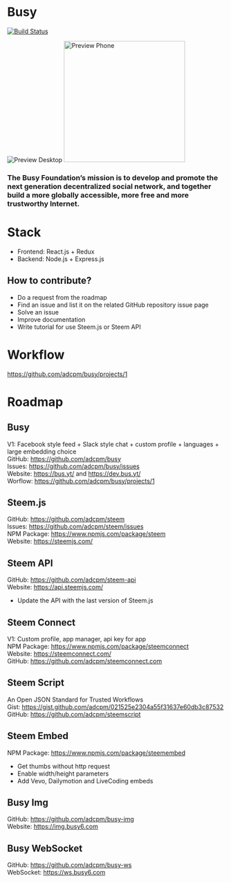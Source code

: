 # Busy
[![Build Status](https://travis-ci.com/adcpm/busy.svg?token=eFcxA3zpHo5ybjGqtUqC&branch=dev)](https://travis-ci.com/adcpm/busy)

<img src="https://dl.dropboxusercontent.com/u/552542683/busy.gif" alt="Preview Desktop" />
<img src="https://dl.dropboxusercontent.com/u/552542683/busy-phone.gif" alt="Preview Phone" width="280" />

### The Busy Foundation’s mission is to develop and promote the next generation decentralized social network, and together build a more globally accessible, more free and more trustworthy Internet.<br/>

# Stack
- Frontend: React.js + Redux
- Backend: Node.js + Express.js

## How to contribute?
- Do a request from the roadmap
- Find an issue and list it on the related GitHub repository issue page
- Solve an issue
- Improve documentation
- Write tutorial for use Steem.js or Steem API

# Workflow
https://github.com/adcpm/busy/projects/1

# Roadmap

## Busy
V1: Facebook style feed + Slack style chat + custom profile + languages + large embedding choice<br/>
GitHub: https://github.com/adcpm/busy<br/>
Issues: https://github.com/adcpm/busy/issues<br/>
Website: https://bus.yt/ and https://dev.bus.yt/<br/>
Worflow: https://github.com/adcpm/busy/projects/1

## Steem.js
GitHub: https://github.com/adcpm/steem<br/>
Issues: https://github.com/adcpm/steem/issues<br/>
NPM Package: https://www.npmjs.com/package/steem<br/>
Website: https://steemjs.com/<br/>

## Steem API
GitHub: https://github.com/adcpm/steem-api<br/>
Website: https://api.steemjs.com/<br/>
- Update the API with the last version of Steem.js

## Steem Connect
V1: Custom profile, app manager, api key for app<br/>
NPM Package: https://www.npmjs.com/package/steemconnect<br/>
Website: https://steemconnect.com/<br/>
GitHub: https://github.com/adcpm/steemconnect.com<br/>

## Steem Script
An Open JSON Standard for Trusted Workflows<br/>
Gist: https://gist.github.com/adcpm/021525e2304a55f31637e60db3c87532<br/>
GitHub: https://github.com/adcpm/steemscript<br/>

## Steem Embed
NPM Package: https://www.npmjs.com/package/steemembed<br/>
- Get thumbs without http request
- Enable width/height parameters
- Add Vevo, Dailymotion and LiveCoding embeds

## Busy Img
GitHub: https://github.com/adcpm/busy-img<br/>
Website: https://img.busy6.com<br/>

## Busy WebSocket
GitHub: https://github.com/adcpm/busy-ws<br/>
WebSocket: https://ws.busy6.com<br/>
